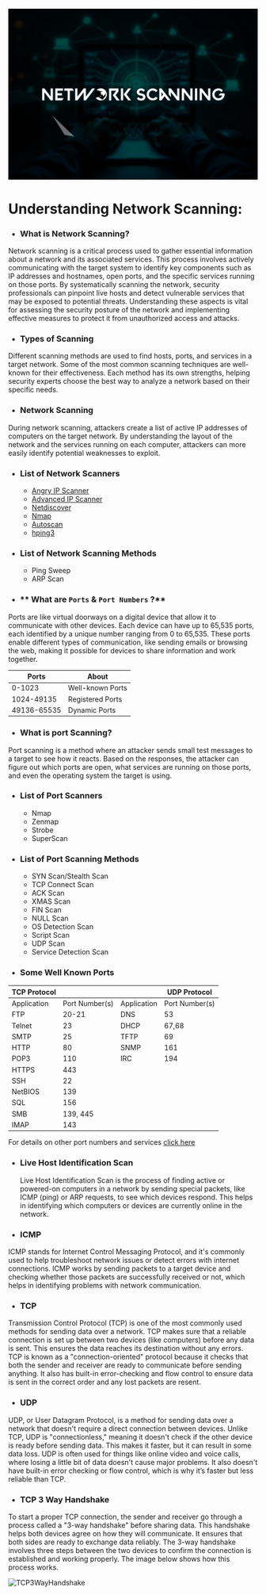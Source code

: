 ![NetworkScanning](Images/networkscanning.png)

# **Understanding Network Scanning:**

+ ### **What is Network Scanning?**

Network scanning is a critical process used to gather essential information about a network and its associated services. This process involves actively communicating with the target system to identify key components such as IP addresses and hostnames, open ports, and the specific services running on those ports. By systematically scanning the network, security professionals can pinpoint live hosts and detect vulnerable services that may be exposed to potential threats. Understanding these aspects is vital for assessing the security posture of the network and implementing effective measures to protect it from unauthorized access and attacks.

+ ### **Types of Scanning**

Different scanning methods are used to find hosts, ports, and services in a target network. Some of the most common scanning techniques are well-known for their effectiveness. Each method has its own strengths, helping security experts choose the best way to analyze a network based on their specific needs.

+ ### **Network Scanning**

During network scanning, attackers create a list of active IP addresses of computers on the target network. By understanding the layout of the network and the services running on each computer, attackers can more easily identify potential weaknesses to exploit.

+ ### **List of Network Scanners**

  + [Angry IP Scanner](https://github.com/angryip/ipscan)
  + [Advanced IP Scanner](https://bjansen.github.io/scoop-apps/extras/advanced-ip-scanner/)
  + [Netdiscover](https://github.com/netdiscover-scanner/netdiscover)
  + [Nmap](https://github.com/nmap/nmap)
  + [Autoscan](https://github.com/darksh3llgr/autoscan)
  + [hping3](https://github.com/HiddenShot/Hping3)

+ ### **List of Network Scanning Methods**

  + Ping Sweep
  + ARP Scan

+ ### ** What are `Ports` & `Port Numbers` ?**

Ports are like virtual doorways on a digital device that allow it to communicate with other devices. Each device can have up to 65,535 ports, each identified by a unique number ranging from 0 to 65,535. These ports enable different types of communication, like sending emails or browsing the web, making it possible for devices to share information and work together.

  |Ports         |       About        |
  |--------------|--------------------|
  | 0-1023       | Well-known Ports   |
  | 1024-49135   | Registered Ports   |
  | 49136-65535  | Dynamic Ports      |


+ ### **What is port Scanning?**

Port scanning is a method where an attacker sends small test messages to a target to see how it reacts. Based on the responses, the attacker can figure out which ports are open, what services are running on those ports, and even the operating system the target is using.

+ ### **List of Port Scanners**

  + Nmap
  + Zenmap
  + Strobe
  + SuperScan

+ ### **List of Port Scanning Methods**

  + SYN Scan/Stealth Scan
  + TCP Connect Scan
  + ACK Scan
  + XMAS Scan
  + FIN Scan
  + NULL Scan 
  + OS Detection Scan 
  + Script Scan 
  + UDP Scan 
  + Service Detection Scan

+ ### **Some Well Known Ports**

|     **TCP Protocol**           |                                |               |  **UDP Protocol**    |
|--------------------------------|--------------------------------|---------------|----------------------|
| Application                    | Port Number(s)                 | Application   | Port Number(s)       |
| FTP                            | 20-21                          | DNS           | 53                   |
| Telnet                         | 23                             | DHCP          | 67,68                |
| SMTP                           | 25                             | TFTP          | 69                   | 
| HTTP                           | 80                             | SNMP          | 161                  |   
| POP3                           | 110                            | IRC           | 194                  |   
| HTTPS                          | 443                            |               |                      |   
| SSH                            | 22                             |               |                      |  
| NetBIOS                        | 139                            |               |                      |   
| SQL                            | 156                            |               |                      |   
| SMB                            | 139, 445                       |               |                      |   
| IMAP                           | 143                            |               |                      |   


For details on other port numbers and services [click here](https://en.wikipedia.org/wiki/List_of_TCP_and_UDP_port_numbers)
 

+ ### **Live Host Identification Scan**

  Live Host Identification Scan is the process of finding active or powered-on computers in a network by sending special packets, like ICMP (ping) or ARP requests, to see which devices respond. This helps in       identifying which computers or devices are currently online in the network.


+ ### **ICMP**

ICMP stands for Internet Control Messaging Protocol, and it's commonly used to help troubleshoot network issues or detect errors with internet connections. ICMP works by sending packets to a target device and checking whether those packets are successfully received or not, which helps in identifying problems with network communication.

+ ### **TCP**

Transmission Control Protocol (TCP) is one of the most commonly used methods for sending data over a network. TCP makes sure that a reliable connection is set up between two devices (like computers) before any data is sent. This ensures the data reaches its destination without any errors. TCP is known as a "connection-oriented" protocol because it checks that both the sender and receiver are ready to communicate before sending anything. It also has built-in error-checking and flow control to ensure data is sent in the correct order and any lost packets are resent.

+ ### **UDP**

UDP, or User Datagram Protocol, is a method for sending data over a network that doesn't require a direct connection between devices. Unlike TCP, UDP is "connectionless," meaning it doesn't check if the other device is ready before sending data. This makes it faster, but it can result in some data loss. UDP is often used for things like online video and voice calls, where losing a little bit of data doesn't cause major problems. It also doesn't have built-in error checking or flow control, which is why it’s faster but less reliable than TCP.

+ ### **TCP 3 Way Handshake**

To start a proper TCP connection, the sender and receiver go through a process called a "3-way handshake" before sharing data. This handshake helps both devices agree on how they will communicate. It ensures that both sides are ready to exchange data reliably. The 3-way handshake involves three steps between the two devices to confirm the connection is established and working properly. The image below shows how this process works.

![TCP3WayHandshake]()
